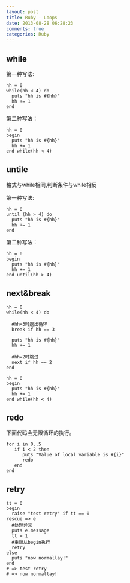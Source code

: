 ```yaml
---
layout: post
title: Ruby - Loops
date: 2013-08-28 06:28:23
comments: true
categories: Ruby
---
```

## while

第一种写法:

    hh = 0
    while(hh < 4) do
      puts "hh is #{hh}"
      hh += 1
    end

第二种写法：

    hh = 0
    begin
      puts "hh is #{hh}"
      hh += 1
    end while(hh < 4)

## untile

格式与while相同,判断条件与while相反

第一种写法:

    hh = 0
    until (hh > 4) do
      puts "hh is #{hh}"
      hh += 1
    end

第二种写法：

    hh = 0
    begin
      puts "hh is #{hh}"
      hh += 1
    end until(hh > 4)

## next&break

    hh = 0
    while(hh < 4) do
    
      #hh=3时退出循环
      break if hh == 3
      
      puts "hh is #{hh}"
      hh += 1
    
      #hh=2时跳过
      next if hh == 2
    end

    hh = 0
    begin
      puts "hh is #{hh}"
      hh += 1
    end while(hh < 4)

## redo

下面代码会无限循环的执行。

    for i in 0..5
       if i < 2 then
          puts "Value of local variable is #{i}"
          redo
       end
    end

## retry

    tt = 0
    begin 
      raise "test retry" if tt == 0
    rescue => e
      #处理异常
      puts e.message
      tt = 1
      #重新从begin执行
      retry 
    else
      puts "now normallay!"
    end
    # => test retry
    # => now normallay!
